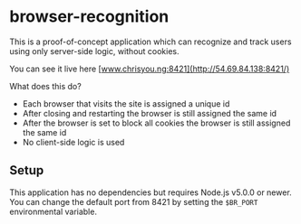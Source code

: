 # browser-recognition

This is a proof-of-concept application which can recognize and track users using only server-side logic, without cookies.

You can see it live here [www.chrisyou.ng:8421](http://54.69.84.138:8421/)

What does this do?

* Each browser that visits the site is assigned a unique id
* After closing and restarting the browser is still assigned the same id
* After the browser is set to block all cookies the browser is still assigned the same id
* No client-side logic is used

## Setup

This application has no dependencies but requires Node.js v5.0.0 or newer.
You can change the default port from 8421 by setting the `$BR_PORT` environmental variable.

